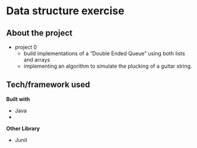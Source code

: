 # Data structure exercise


## About the project
- project 0
   - build implementations of a “Double Ended Queue” using both lists and arrays
   - implementing an algorithm to simulate the plucking of a guitar string.



## Tech/framework used
<b>Built with</b>
- Java
- 
 <b> Other Library</b>
- Junit




